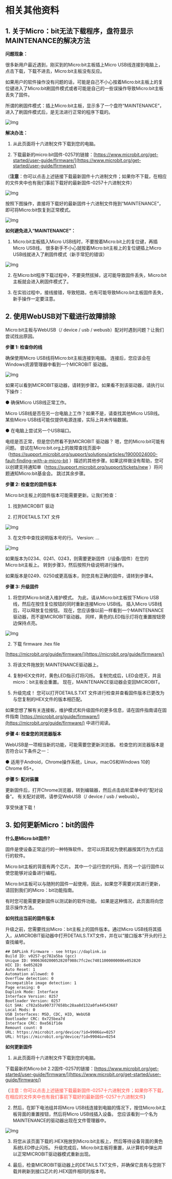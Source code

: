 # 相关其他资料

## 1. 关于Micro：bit无法下载程序，盘符显示MAINTENANCE的解决方法

**问题现象：**

很多新用户最近遇到，刚买到的Micro:bit主板插上Micro USB线连接到电脑上，点击下载，下载不进去，Micro:bit主板没有反应。

如果用户的软件操作没有问题的话，可能是自己不小心按着Micro:bit主板上的复位键进入了Micro:bit刷固件模式或者可能是自己的一些误操作导致Micro:bit主板丢失了固件。

所谓的刷固件模式：插上Micro:bit主板，显示多了一个盘符“MAINTENANCE”，进入了刷固件模式后，是无法进行正常的程序下载的。

![Img](./media/img-20230509083147.png)

**解决办法：**

1. 从此页面将十六进制文件下载到您的电脑。 

2. 下载最新的micro:bit固件-0257的链接：[https://www.microbit.org/get-started/user-guide/firmware/](https://www.microbit.org/get-started/user-guide/firmware/) 

（**注意**：你可以点击上述链接下载最新固件十六进制文件；如果你不下载，在相应的文件夹中也有我们事前下载好的最新固件-0257十六进制文件）

![Img](./media/img-20250219115400.png)


按照下图操作，直接将下载好的最新固件十六进制文件拖到“MAINTENANCE”，即可将Micro:bit恢复到正常模式。

![Img](./media/img-20230328132536.png)

**如何避免进入“MAINTENANCE”：**

1. Micro:bit主板插入Micro USB线时，不要按着Micro:bit上的复位键，再插Micro USB线，
很多新手不小心就按着Micro:bit主板上的复位键插上Micro USB线就进入了刷固件模式（新手常犯的错误）

![Img](./media/img-20230328132602.png)

2. 在Micro:bit程序下载过程中，不要突然拔掉，这可能导致固件丢失，Micro:bit主板就会进入刷固件模式了。

3. 在实验过程中，接线接错，导致短路，也有可能导致Micro:bit主板固件丢失，新手操作一定要注意。



## 2. 使用WebUSB对下载进行故障排除

Micro:bit主板与WebUSB（/ device / usb / webusb）配对时遇到问题？让我们尝试找出原因。

**步骤 1: 检查你的线** 

确保使用Micro USB线将Micro:bit主板连接到电脑。 连接后，您应该会在Windows资源管理器中看到一个MICROBIT 驱动器。

![Img](./media/img-20230328132811.png)

如果可以看到MICROBIT驱动器，请转到步骤2。如果看不到该驱动器，请执行以下操作：

● 确保Micro USB线正常工作。

Micro USB线是否在另一台电脑上工作？如果不是，请查找其他Micro USB线。 某些Micro USB线可能仅提供电源连接，实际上并未传输数据。

● 在电脑上尝试另一个USB端口。

电缆是否正常，但是您仍然看不到MICROBIT 驱动器？ 嗯，您的Micro:bit可能有问题。 尝试在Micro:bit.org上的故障查找页面中（https://support.microbit.org/support/solutions/articles/19000024000-fault-finding-with-a-micro-bit ）描述的其他步骤。如果这样做没有帮助，您可以创建支持通知单（https://support.microbit.org/support/tickets/new ）将问题通知Micro:bit基金会。 跳过其余步骤。

**步骤 2: 检查您的固件版本** 

Micro:bit主板上的固件版本可能需要更新。让我们检查： 

1. 找到MICROBIT 驱动 

2. 打开DETAILS.TXT 文件

![Img](./media/img-20230328132932.png)

3. 在文件中查找说明版本号的行。 Version: ... 

![Img](./media/img-20230328132944.png)

如果版本为0234、0241、0243，则需要更新固件（/设备/固件）在您的Micro:bit主板上。 转到步骤3，然后按照升级说明进行操作。 

如果版本是0249、0250或更高版本，则您具有正确的固件，请转到步骤4。

**步骤 3: 升级固件** 

1. 将您的Micro:bit进入维护模式。 为此，请从Micro:bit主板拔下Micro USB线，然后在按住复位按钮的同时重新连接Micro USB线。 插入Micro USB线后，可以释放复位按钮。 现在，您应该像以前一样看到一个MAINTENANCE驱动器，而不是MICROBIT驱动器。 同样，黄色的LED指示灯将在重置按钮旁边保持点亮。
 
![Img](.../media/img-20230328133026.png)

2. 下载 firmware .hex file 

[https://microbit.org/guide/firmware/](https://microbit.org/guide/firmware/)

3. 将该文件拖放到 MAINTENANCE驱动器上。

4. 复制HEX文件时，黄色LED指示灯将闪烁。 复制完成后，LED会熄灭，并且micro：bit主板会重置。 现在，MAINTENANCE驱动器会变回MICROBIT。 

5. 升级完成！ 您可以打开DETAILS.TXT 文件进行检查并查看固件版本已更改为与您复制的HEX文件的版本相匹配。
 
 如果您想了解有关连接板，维护模式和升级固件的更多信息，请在固件指南请在固件指南 [https://microbit.org/guide/firmware/](https://microbit.org/guide/firmware/) 中进行阅读。

**步骤 4: 检查您的浏览器版本** 

WebUSB是一项相当新的功能，可能需要您更新浏览器。 检查您的浏览器版本是否符合以下条件之一： 

● 适用于Android，Chrome操作系统，Linux，macOS和Windows 10的Chrome 65+。 

**步骤 5: 配对装置** 

更新固件后，打开Chrome浏览器，转到编辑器，然后点击齿轮菜单中的“配对设备”。 有关配对说明，请参见WebUSB（/ device / usb / webusb）。 

享受快速下载！ 


## 3. 如何更新Micro：bit的固件

**什么是Micro:bit固件?**

固件是使设备正常运行的一种特殊软件。 您可以将其视为使机器按其行为方式运行的软件。

Micro:bit主板的背面有两个芯片。 其中一个运行您的代码，而另一个运行固件以使您能够对设备进行编程。 

Micro:bit主板可以与随附的固件一起使用，因此，如果您不需要对其进行更新，请回到我们的Micro：bit功能指南。

有时您可能需要更新固件以测试新的软件功能。 如果是这种情况，此页面将向您显示操作方法。

**如何找出当前的固件版本** 

升级之前，您需要找出Micro：bit主板上的固件版本。通过Micro USB线将其插入，从MICROBIT驱动器中打开DETAILS.TXT文件，并在以“接口版本”开头的行上查找编号。 

```
## DAPLink Firmware - see https://daplink.io
Build ID: v0257-gc782a5ba (gcc)
Unique ID: 9906360200052820f988c7fc2ec74011000000006e052820
HIC ID: 6e052820
Auto Reset: 1
Automation allowed: 0
Overflow detection: 0
Incompatible image detection: 1
Page erasing: 0
Daplink Mode: Interface
Interface Version: 0257
Bootloader Version: 0257
Git SHA: c782a5ba907377658bc28aa8d132a0fa44543687
Local Mods: 0
USB Interfaces: MSD, CDC, HID, WebUSB
Bootloader CRC: 0x725bea7d
Interface CRC: 0xe561f1de
Remount count: 0
URL: https://microbit.org/device/?id=9906&v=0257
URL: https://microbit.org/device/?id=9904&v=0254
```

**如何更新固件** 

1. 从此页面将十六进制文件下载到您的电脑。

下载最新的Micro:bit 2.2固件-0257的链接：[https://www.microbit.org/get-started/user-guide/firmware/](https://www.microbit.org/get-started/user-guide/firmware/)

（<span style="color: rgb(255, 76, 65);">注意：你可以点击上述链接下载最新固件-0257十六进制文件；如果你不下载，在相应的文件夹中也有我们事前下载好的最新固件-0257十六进制文件</span>）

2. 然后，在卸下电池组并将Micro USB线连接到电脑的情况下，按住Micro:bit主板背面的重置按钮，然后将Micro USB线插入设备。 您应该看到一个名为MAINTENANCE的驱动器出现在文件管理器中。

![Img](./media/img-20230328133435.png)

3. 将您从该页面下载的.HEX拖放到Micro:bit主板上，然后等待设备背面的黄色系统LED停止闪烁。 升级完成后，Micro:bit主板将重置，从计算机中弹出并以正常MICROBIT驱动器模式重新出现。
 
4. 最后，检查MICROBIT驱动器上的DETAILS.TXT文件，并确保它具有与您刚下载并刷新到接口芯片的.HEX固件相同的版本号。
 








